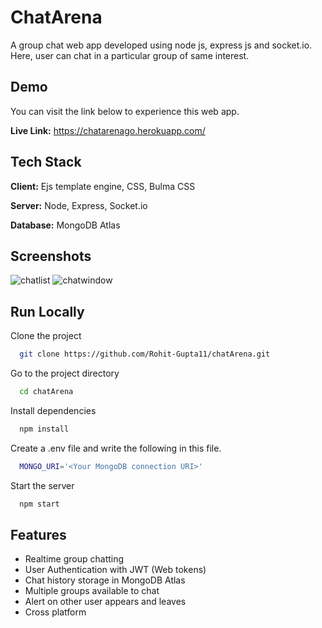 # ChatArena

A group chat web app developed using node js, express js and socket.io. Here, user can chat in a particular group of same interest.

## Demo

You can visit the link below to experience this web app.

**Live Link:** https://chatarenago.herokuapp.com/

  
## Tech Stack

**Client:** Ejs template engine, CSS, Bulma CSS

**Server:** Node, Express, Socket.io

**Database:** MongoDB Atlas

  
## Screenshots

![chatlist](https://user-images.githubusercontent.com/63785612/127862277-f757161b-1ad9-4e3e-83f1-bbcd2d5c99fa.JPG)
![chatwindow](https://user-images.githubusercontent.com/63785612/127862561-01dc5d81-e81e-4f48-ae1b-bb3f10194d56.JPG)

  
## Run Locally

Clone the project

```bash
  git clone https://github.com/Rohit-Gupta11/chatArena.git
```

Go to the project directory

```bash
  cd chatArena
```

Install dependencies

```bash
  npm install
```

Create a .env file and write the following in this file.

```bash
  MONGO_URI='<Your MongoDB connection URI>'
```


Start the server

```bash
  npm start
```


## Features

- Realtime group chatting
- User Authentication with JWT (Web tokens)
- Chat history storage in MongoDB Atlas
- Multiple groups available to chat
- Alert on other user appears and leaves
- Cross platform
  
